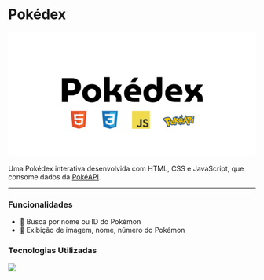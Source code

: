 # Pokédex

![Banner da Pokédex](https://github.com/viviangomesp/Pokedex/blob/main/Banners%20-%20GitHub%20(%40viviangomesp).png)

Uma Pokédex interativa desenvolvida com HTML, CSS e JavaScript, que consome dados da [PokéAPI](https://pokeapi.co/).

---


### Funcionalidades

- 🔎 Busca por nome ou ID do Pokémon
- 📄 Exibição de imagem, nome, número do Pokémon 




### Tecnologias Utilizadas
  <a href="https://skillicons.dev">
  <img src="https://skillicons.dev/icons?i=html,css,js" />

